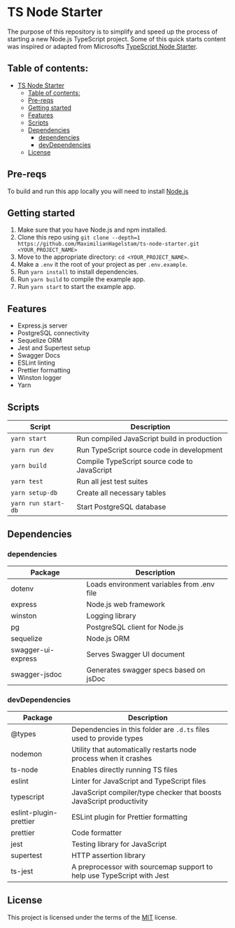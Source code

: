 # TS Node Starter

The purpose of this repository is to simplify and speed up the process of starting a new Node.js TypeScript project. Some of this quick starts content was inspired or adapted from Microsofts [TypeScript Node Starter](https://github.com/microsoft/TypeScript-Node-Starter/).

## Table of contents:

- [TS Node Starter](#ts-node-starter)
  - [Table of contents:](#table-of-contents)
  - [Pre-reqs](#pre-reqs)
  - [Getting started](#getting-started)
  - [Features](#features)
  - [Scripts](#scripts)
  - [Dependencies](#dependencies)
    - [dependencies](#dependencies-1)
    - [devDependencies](#devdependencies)
  - [License](#license)

## Pre-reqs

To build and run this app locally you will need to install [Node.js](https://nodejs.org/en/)

## Getting started

1.  Make sure that you have Node.js and npm installed.
2.  Clone this repo using `git clone --depth=1 https://github.com/MaximilianHagelstam/ts-node-starter.git <YOUR_PROJECT_NAME>`
3.  Move to the appropriate directory: `cd <YOUR_PROJECT_NAME>`.
4.  Make a `.env` it the root of your project as per `.env.example`.
5.  Run `yarn install` to install dependencies.
6.  Run `yarn build` to compile the example app.
7.  Run `yarn start` to start the example app.

## Features

- Express.js server
- PostgreSQL connectivity
- Sequelize ORM
- Jest and Supertest setup
- Swagger Docs
- ESLint linting
- Prettier formatting
- Winston logger
- Yarn

## Scripts

| Script              | Description                                  |
| ------------------- | -------------------------------------------- |
| `yarn start`        | Run compiled JavaScript build in production  |
| `yarn run dev`      | Run TypeScript source code in development    |
| `yarn build`        | Compile TypeScript source code to JavaScript |
| `yarn test`         | Run all jest test suites                     |
| `yarn setup-db`     | Create all necessary tables                  |
| `yarn run start-db` | Start PostgreSQL database                    |

## Dependencies

### dependencies

| Package            | Description                                |
| ------------------ | ------------------------------------------ |
| dotenv             | Loads environment variables from .env file |
| express            | Node.js web framework                      |
| winston            | Logging library                            |
| pg                 | PostgreSQL client for Node.js              |
| sequelize          | Node.js ORM                                |
| swagger-ui-express | Serves Swagger UI document                 |
| swagger-jsdoc      | Generates swagger specs based on jsDoc     |

### devDependencies

| Package                | Description                                                            |
| ---------------------- | ---------------------------------------------------------------------- |
| @types                 | Dependencies in this folder are `.d.ts` files used to provide types    |
| nodemon                | Utility that automatically restarts node process when it crashes       |
| ts-node                | Enables directly running TS files                                      |
| eslint                 | Linter for JavaScript and TypeScript files                             |
| typescript             | JavaScript compiler/type checker that boosts JavaScript productivity   |
| eslint-plugin-prettier | ESLint plugin for Prettier formatting                                  |
| prettier               | Code formatter                                                         |
| jest                   | Testing library for JavaScript                                         |
| supertest              | HTTP assertion library                                                 |
| ts-jest                | A preprocessor with sourcemap support to help use TypeScript with Jest |

## License

This project is licensed under the terms of the [MIT](https://choosealicense.com/licenses/mit/) license.
